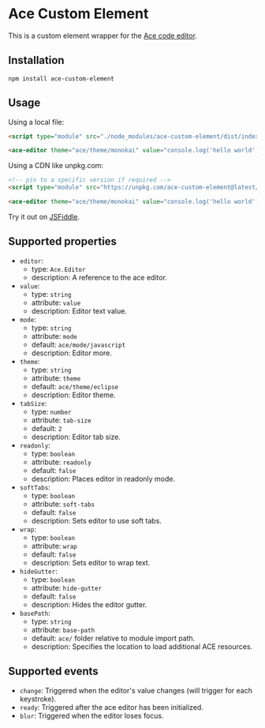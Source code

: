 # Ace Custom Element

This is a custom element wrapper for the [Ace code editor](https://ace.c9.io/).

## Installation

```
npm install ace-custom-element
```

## Usage

Using a local file:

```html
<script type="module" src="./node_modules/ace-custom-element/dist/index.min.js"></script>

<ace-editor theme="ace/theme/monokai" value="console.log('hello world');"></ace-editor>
```

Using a CDN like unpkg.com:

```html
<!-- pin to a specific version if required -->
<script type="module" src="https://unpkg.com/ace-custom-element@latest/dist/index.min.js"></script>

<ace-editor theme="ace/theme/monokai" value="console.log('hello world');"></ace-editor>
```

Try it out on [JSFiddle](https://jsfiddle.net/4ejdon81/).

## Supported properties

- `editor`:
  - type: `Ace.Editor`
  - description: A reference to the ace editor.
- `value`:
  - type: `string`
  - attribute: `value`
  - description: Editor text value.
- `mode`:
  - type: `string`
  - attribute: `mode`
  - default: `ace/mode/javascript`
  - description: Editor more.
- `theme`:
  - type: `string`
  - attribute: `theme`
  - default: `ace/theme/eclipse`
  - description: Editor theme.
- `tabSize`:
  - type: `number`
  - attribute: `tab-size`
  - default: `2`
  - description: Editor tab size.
- `readonly`:
  - type: `boolean`
  - attribute: `readonly`
  - default: `false`
  - description: Places editor in readonly mode.
- `softTabs`:
  - type: `boolean`
  - attribute: `soft-tabs`
  - default: `false`
  - description: Sets editor to use soft tabs.
- `wrap`:
  - type: `boolean`
  - attribute: `wrap`
  - default: `false`
  - description: Sets editor to wrap text.
- `hideGutter`:
  - type: `boolean`
  - attribute: `hide-gutter`
  - default: `false`
  - description: Hides the editor gutter.
- `basePath`:
  - type: `string`
  - attribute: `base-path`
  - default: `ace/` folder relative to module import path.
  - description: Specifies the location to load additional ACE resources.

## Supported events

- `change`: Triggered when the editor's value changes (will trigger for each keystroke).
- `ready`: Triggered after the ace editor has been initialized.
- `blur`: Triggered when the editor loses focus.

